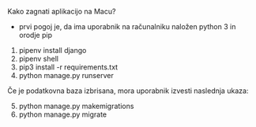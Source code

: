 Kako zagnati aplikacijo na Macu?

- prvi pogoj je, da ima uporabnik na računalniku naložen python 3 in orodje pip

1. pipenv install django
2. pipenv shell
3. pip3 install -r requirements.txt
4. python manage.py runserver

Če je podatkovna baza izbrisana, mora uporabnik izvesti naslednja ukaza:

5. python manage.py makemigrations
6. python manage.py migrate
